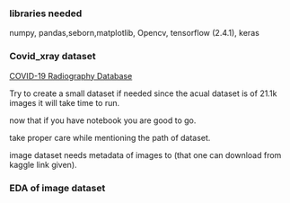 ###  libraries needed

numpy, pandas,seborn,matplotlib, Opencv, tensorflow (2.4.1), keras

### Covid_xray dataset
[COVID-19 Radiography Database](https://www.kaggle.com/tawsifurrahman/covid19-radiography-database)


Try to create a small dataset if needed since the acual dataset is of 21.1k images it will take time to run.

now that if you have notebook you are good to go.

take proper care while mentioning the path of dataset.

image dataset needs metadata of images to (that one can download from kaggle link given).


### EDA of image dataset

